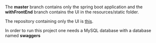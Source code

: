 The **master** branch contains only the spring boot application and the 
**withFrontEnd** branch contains the UI in the resources/static folder.

The repository containing only the UI is [this](https://github.com/SavvasPistikos/ConfigGenerator).

In order to run this project one needs a MySQL database with a database named **swaggers**
